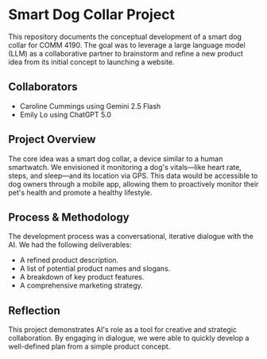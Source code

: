 # Smart Dog Collar Project

This repository documents the conceptual development of a smart dog collar for COMM 4190. The goal was to leverage a large language model (LLM) as a collaborative partner to brainstorm and refine a new product idea from its initial concept to launching a website.

## Collaborators
- Caroline Cummings using Gemini 2.5 Flash
- Emily Lo using ChatGPT 5.0

## Project Overview
The core idea was a smart dog collar, a device similar to a human smartwatch. We envisioned it monitoring a dog's vitals—like heart rate, steps, and sleep—and its location via GPS. This data would be accessible to dog owners through a mobile app, allowing them to proactively monitor their pet's health and promote a healthy lifestyle.

## Process & Methodology
The development process was a conversational, iterative dialogue with the AI. We had the following deliverables:
- A refined product description.
- A list of potential product names and slogans.
- A breakdown of key product features.
- A comprehensive marketing strategy.

## Reflection
This project demonstrates AI's role as a tool for creative and strategic collaboration. By engaging in dialogue, we were able to quickly develop a well-defined plan from a simple product concept.
